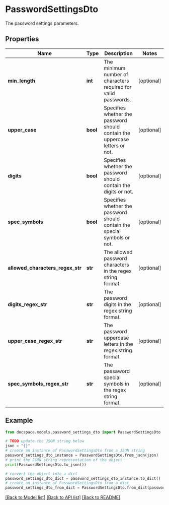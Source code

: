 # PasswordSettingsDto

The password settings parameters.

## Properties

Name | Type | Description | Notes
------------ | ------------- | ------------- | -------------
**min_length** | **int** | The minimum number of characters required for valid passwords. | [optional] 
**upper_case** | **bool** | Specifies whether the password should contain the uppercase letters or not. | [optional] 
**digits** | **bool** | Specifies whether the password should contain the digits or not. | [optional] 
**spec_symbols** | **bool** | Specifies whether the password should contain the special symbols or not. | [optional] 
**allowed_characters_regex_str** | **str** | The allowed password characters in the regex string format. | [optional] 
**digits_regex_str** | **str** | The password digits in the regex string format. | [optional] 
**upper_case_regex_str** | **str** | The password uppercase letters in the regex string format. | [optional] 
**spec_symbols_regex_str** | **str** | The passaword special symbols in the regex string format. | [optional] 

## Example

```python
from docspace.models.password_settings_dto import PasswordSettingsDto

# TODO update the JSON string below
json = "{}"
# create an instance of PasswordSettingsDto from a JSON string
password_settings_dto_instance = PasswordSettingsDto.from_json(json)
# print the JSON string representation of the object
print(PasswordSettingsDto.to_json())

# convert the object into a dict
password_settings_dto_dict = password_settings_dto_instance.to_dict()
# create an instance of PasswordSettingsDto from a dict
password_settings_dto_from_dict = PasswordSettingsDto.from_dict(password_settings_dto_dict)
```
[[Back to Model list]](../README.md#documentation-for-models) [[Back to API list]](../README.md#documentation-for-api-endpoints) [[Back to README]](../README.md)


